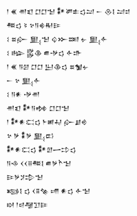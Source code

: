<div class='block'>
<div class='line'>𒁹 𒌍 𒉣𒇬 𒆸𒆸𒈠 𒀯𒂄𒉺𒌓𒁺 𒀸 𒊮𒋙 𒁺𒄑</div>
<div class='line'>𒍣𒌓 𒂟 𒆳𒀀𒄯𒊑𒄿</div>
<div class='line'>𒑱 𒊺𒅎 𒅅𒈠 𒌒𒁍𒌅 𒉡 𒅅𒅆</div>
<div class='line'>𒑱 𒈗 𒌵𒆠 𒌑𒋩𒌓 𒅆𒈥</div>
<div class='line'>𒁹 𒌍 𒀀𒇉 𒆸𒆸 𒌨𒆠𒌓 𒊺𒁯𒉡</div>
<div class='line'>𒀸 𒆳 𒅅𒅆</div>
<div class='line'>𒑱 𒀀𒀭 𒋩𒉣</div>
<div class='line'>𒉣𒇬 𒀯𒀀𒂔 𒆸𒆸𒈠</div>
<div class='line'>𒁹 𒀯𒀭𒀫𒌓 𒈨𒅖𒄷 𒅎𒋗𒄴</div>
<div class='line'>𒆳 𒃻 𒀮𒃻 𒅅𒆗</div>
<div class='line'>𒀯𒀭𒀫𒌓 𒀯𒇻𒅂𒄞𒌓</div>
<div class='line'>𒀀𒈾 𒌋𒌋𒍝𒍣𒋙 𒌑𒃻𒋻𒈠</div>
<div class='line'>𒄿𒃻𒋡𒄠𒈠</div>
<div class='line'>𒂕𒋙 𒌓 𒌋𒐉𒆚 𒋬 𒀭𒌓 𒅆𒈠</div>
<div class='line'>𒊭 𒁹𒁀𒆷𒋛𒄿</div>
</div>